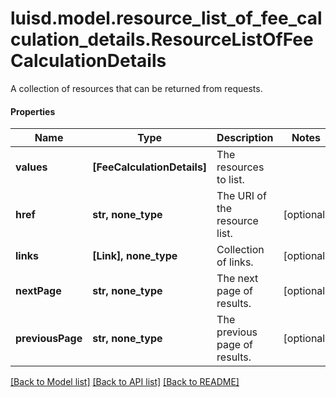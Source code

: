# luisd.model.resource_list_of_fee_calculation_details.ResourceListOfFeeCalculationDetails

A collection of resources that can be returned from requests.

#### Properties
Name | Type | Description | Notes
------------ | ------------- | ------------- | -------------
**values** | **[FeeCalculationDetails]** | The resources to list. | 
**href** | **str, none_type** | The URI of the resource list. | [optional] 
**links** | **[Link], none_type** | Collection of links. | [optional] 
**nextPage** | **str, none_type** | The next page of results. | [optional] 
**previousPage** | **str, none_type** | The previous page of results. | [optional] 

[[Back to Model list]](../../README.md#documentation-for-models) [[Back to API list]](../../README.md#documentation-for-api-endpoints) [[Back to README]](../../README.md)

